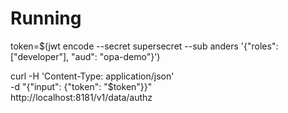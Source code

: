 

# Running 

token=$(jwt encode --secret supersecret --sub anders '{"roles": ["developer"], "aud": "opa-demo"}')

curl -H 'Content-Type: application/json' \
     -d "{\"input\": {\"token\": \"$token\"}}" \
     http://localhost:8181/v1/data/authz